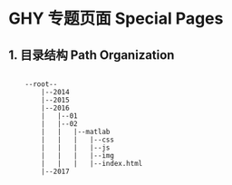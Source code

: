 # GHY 专题页面 Special Pages

## 1. 目录结构 Path Organization

```

    --root--
        |--2014
        |--2015
        |--2016
        |   |--01
        |   |--02
        |   |   |--matlab
        |   |   |   |--css
        |   |   |   |--js
        |   |   |   |--img
        |   |   |   |--index.html
        |--2017
        
```